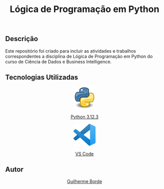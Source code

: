 <!DOCTYPE html>
<html

<body>
  <h1 align="center">Lógica de Programação em Python</h1>
</br>
  <h2>Descrição</h2>
Este repositório foi criado para incluir as atividades e trabalhos correspondentes a disciplina de Lógica de Programação em Python do curso de Ciência de Dados e Business Intelligence. 

  <h2>Tecnologias Utilizadas</h2>
  <div align="center">
   <img src="https://github.com/bordeguilherme/Limpeza_Arquivos_Temporarios/blob/main/img%20readme/Python.png" height="70" width="70">
    </br>

 <a href="https://www.python.org/downloads/release/python-3123/">Python 3.12.3</a>
   </div>
     <div align="center">
   <img src="https://github.com/ikaro460/projeto-final-react-native/blob/develop/assets/Visual_Studio_Code_1.35_icon.svg.png" height="70" width="70">
    </br>

 <a href="https://code.visualstudio.com/">VS Code</a>
   </div>


<h2>Autor</h2>  
<div align="center">
<a href="https://github.com/bordeguilherme">Guilherme Borde</a>
  </div>
